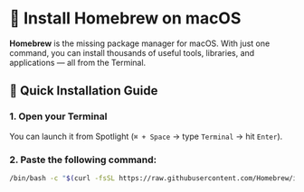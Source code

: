 # 🍺 Install Homebrew on macOS


**Homebrew** is the missing package manager for macOS. With just one command, you can install thousands of useful tools, libraries, and applications — all from the Terminal.



## 🚀 Quick Installation Guide

### 1. Open your Terminal  
You can launch it from Spotlight (`⌘ + Space` → type `Terminal` → hit `Enter`).

### 2. Paste the following command:

```bash
/bin/bash -c "$(curl -fsSL https://raw.githubusercontent.com/Homebrew/install/HEAD/install.sh)"
